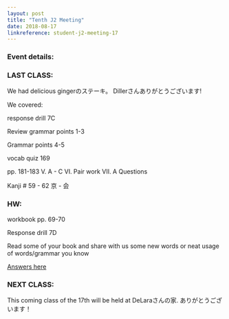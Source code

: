 ```yaml
---
layout: post
title: "Tenth J2 Meeting"
date: 2018-08-17
linkreference: student-j2-meeting-17
---
```


### Event details:

### LAST CLASS:

We had delicious gingerのステーキ。 Dillerさんありがとうございます!

We covered:

response drill 7C

Review grammar points 1-3

Grammar points 4-5

vocab quiz 169

pp. 181-183 V. A - C  VI. Pair work VII. A Questions

Kanji # 59 - 62 京 - 会

### HW:

workbook pp. 69-70

Response drill 7D

Read some of your book and share with us some new words or neat usage of words/grammar you know

[Answers here](https://trantom.github.io/sawada-sensei-no-ato/downloads/)

### NEXT CLASS:

This coming class of the 17th will be held at DeLaraさんの家. ありがとうございます！
